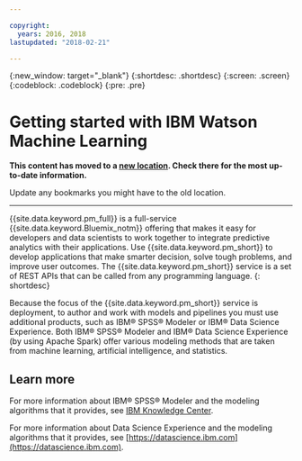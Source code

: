```yaml
---

copyright:
  years: 2016, 2018
lastupdated: "2018-02-21"

---
```


{:new_window: target="_blank"}
{:shortdesc: .shortdesc}
{:screen: .screen}
{:codeblock: .codeblock}
{:pre: .pre}

# Getting started with IBM Watson Machine Learning

**This content has moved to a [new location](https://dataplatform.ibm.com/docs/content/analyze-data/wml-get-started.html). Check there for the most up-to-date information.** 

Update any bookmarks you might have to the old location.


_____________

{{site.data.keyword.pm_full}} is a full-service {{site.data.keyword.Bluemix_notm}} offering
that makes it easy for developers and data scientists to work
together to integrate predictive analytics with their
applications. Use {{site.data.keyword.pm_short}} to develop applications that make smarter decision, solve tough problems, and improve user outcomes. The {{site.data.keyword.pm_short}} service is a set of REST APIs that can be
called from any programming language.
{: shortdesc}

Because the focus of the {{site.data.keyword.pm_short}} service is deployment, to author and work with models and pipelines you must use additional products, such as IBM® SPSS® Modeler or IBM® Data Science Experience. Both IBM® SPSS®
Modeler and IBM® Data Science Experience (by using Apache Spark)
offer various modeling methods that are taken from machine
learning, artificial intelligence, and statistics.

## Learn more

For more information about IBM® SPSS® Modeler and the modeling algorithms that it
provides, see [IBM Knowledge Center](https://www.ibm.com/support/knowledgecenter/v1/content/SS3RA7_18.1.1/modeler_mainhelp_client_ddita/modeler_mainhelp_client_ddita-gentopic1.html).

For more information about Data Science Experience and the modeling
algorithms that it provides, see [https://datascience.ibm.com](https://datascience.ibm.com).
